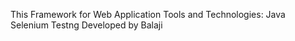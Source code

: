 This Framework for Web Application 
Tools and Technologies:
Java 
Selenium
Testng
Developed by Balaji
